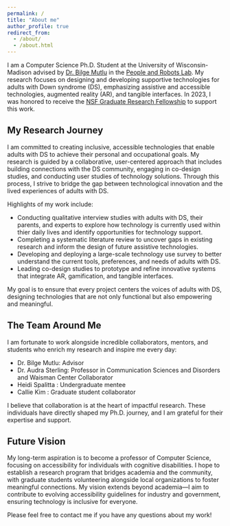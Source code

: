 ```yaml
---
permalink: /
title: "About me"
author_profile: true
redirect_from:
  - /about/
  - /about.html
---
```


I am a Computer Science Ph.D. Student at the University of Wisconsin-Madison advised by [Dr. Bilge Mutlu](http://bilgemutlu.com/) in the [People and Robots Lab](https://peopleandrobots.wisc.edu/). My research focuses on designing and developing supportive technologies for adults with Down syndrome (DS), emphasizing assistive and accessible technologies, augmented reality (AR), and tangible interfaces. In 2023, I was honored to receive the [NSF Graduate Research Fellowship](https://www.nsfgrfp.org/) to support this work.

## My Research Journey
I am committed to creating inclusive, accessible technologies that enable adults with DS to achieve their personal and occupational goals. My research is guided by a collaborative, user-centered approach that includes building connections with the DS community, engaging in co-design studies, and conducting user studies of technology solutions. Through this process, I strive to bridge the gap between technological innovation and the lived experiences of adults with DS.

Highlights of my work include:

* Conducting qualitative interview studies with adults with DS, their parents, and experts to explore how technology is currently used within thier daily lives and identify opportunities for technology support.
* Completing a systematic literature review to uncover gaps in existing research and inform the design of future assistive technologies.
* Developing and deploying a large-scale technology use survey to better understand the current tools, preferences, and needs of adults with DS.
* Leading co-design studies to prototype and refine innovative systems that integrate AR, gamification, and tangible interfaces.

My goal is to ensure that every project centers the voices of adults with DS, designing technologies that are not only functional but also empowering and meaningful.

## The Team Around Me

I am fortunate to work alongside incredible collaborators, mentors, and students who enrich my research and inspire me every day:

* Dr. Bilge Mutlu: Advisor
* Dr. Audra Sterling: Professor in Communication Sciences and Disorders and Waisman Center Collaborator
* Heidi Spalitta : Undergraduate mentee
* Callie Kim : Graduate student collaborator

I believe that collaboration is at the heart of impactful research. These individuals have directly shaped my Ph.D. journey, and I am grateful for their expertise and support.

## Future Vision

My long-term aspiration is to become a professor of Computer Science, focusing on accessibility for individuals with cognitive disabilities. I hope to establish a research program that bridges academia and the community, with graduate students volunteering alongside local organizations to foster meaningful connections. My vision extends beyond academia—I aim to contribute to evolving accessibility guidelines for industry and government, ensuring technology is inclusive for everyone.

Please feel free to contact me if you have any questions about my work!



<!--

------
For site content, there is one markdown file for each type of content, which are stored in directories like _publications, _talks, _posts, _teaching, or _pages. For example, each talk is a markdown file in the [_talks directory](https://github.com/academicpages/academicpages.github.io/tree/master/_talks). At the top of each markdown file is structured data in YAML about the talk, which the theme will parse to do lots of cool stuff. The same structured data about a talk is used to generate the list of talks on the [Talks page](https://academicpages.github.io/talks), each [individual page](https://academicpages.github.io/talks/2012-03-01-talk-1) for specific talks, the talks section for the [CV page](https://academicpages.github.io/cv), and the [map of places you've given a talk](https://academicpages.github.io/talkmap.html) (if you run this [python file](https://github.com/academicpages/academicpages.github.io/blob/master/talkmap.py) or [Jupyter notebook](https://github.com/academicpages/academicpages.github.io/blob/master/talkmap.ipynb), which creates the HTML for the map based on the contents of the _talks directory).

**Markdown generator**

I have also created [a set of Jupyter notebooks](https://github.com/academicpages/academicpages.github.io/tree/master/markdown_generator
) that converts a CSV containing structured data about talks or presentations into individual markdown files that will be properly formatted for the Academic Pages template. The sample CSVs in that directory are the ones I used to create my own personal website at stuartgeiger.com. My usual workflow is that I keep a spreadsheet of my publications and talks, then run the code in these notebooks to generate the markdown files, then commit and push them to the GitHub repository.

How to edit your site's GitHub repository
------
Many people use a git client to create files on their local computer and then push them to GitHub's servers. If you are not familiar with git, you can directly edit these configuration and markdown files directly in the github.com interface. Navigate to a file (like [this one](https://github.com/academicpages/academicpages.github.io/blob/master/_talks/2012-03-01-talk-1.md) and click the pencil icon in the top right of the content preview (to the right of the "Raw | Blame | History" buttons). You can delete a file by clicking the trashcan icon to the right of the pencil icon. You can also create new files or upload files by navigating to a directory and clicking the "Create new file" or "Upload files" buttons.

Example: editing a markdown file for a talk
![Editing a markdown file for a talk](/images/editing-talk.png)

For more info
------
More info about configuring Academic Pages can be found in [the guide](https://academicpages.github.io/markdown/). The [guides for the Minimal Mistakes theme](https://mmistakes.github.io/minimal-mistakes/docs/configuration/) (which this theme was forked from) might also be helpful. -->
